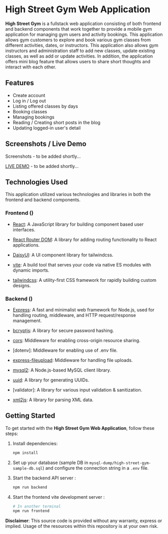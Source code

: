 # High Street Gym Web Application

**High Street Gym** is a fullstack web application consisting of both frontend and backend components that work together to provide a mobile gym application for managing gym users and activity bookings. This application allows gym customers to explore and book various gym classes from different activities, dates, or instructors. This application also allows gym instructors and administration staff to add new classes, update existing classes, as well as add or update activities. In addition, the application offers mini blog feature that allows users to share short thoughts and interact with each other.


## Features
- Create account
- Log in / Log out
- Listing offered classes by days
- Booking classes
- Managing bookings
- Reading / Creating short posts in the blog
- Updating logged-in user's detail


## Screenshots / Live Demo
Screenshots - to be added shortly...

[LIVE DEMO](#) - to be added shortly...


## Technologies Used

This application utilized various technologies and libraries in both the frontend and backend components.

### Frontend ()

- [React](https://www.npmjs.com/package/react): A JavaScript library for building component based user interfaces.

- [React Router DOM](https://www.npmjs.com/package/react-router-dom): A library for adding routing functionality to React applications.

- [DaisyUI](https://www.npmjs.com/package/daisyui): A UI component library for tailwindcss.

- [vite](https://www.npmjs.com/package/vite): A build tool that serves your code via native ES modules with dynamic imports.

- [tailwindcss](https://www.npmjs.com/package/tailwindcss): A utility-first CSS framework for rapidly building custom designs.

### Backend ()

- [Express](https://www.npmjs.com/package/express): A fast and minimalist web framework for Node.js, used for handling routing, middleware, and HTTP request/response management.

- [bcryptjs](https://www.npmjs.com/package/bcryptjs): A library for secure password hashing.

- [cors](https://www.npmjs.com/package/cors): Middleware for enabling cross-origin resource sharing.

- [dotenv]: Middleware for enabling use of .env file.

- [express-fileupload](https://www.npmjs.com/package/express-fileupload): Middleware for handling file uploads.

- [mysql2](https://www.npmjs.com/package/mysql2): A Node.js-based MySQL client library.

- [uuid](https://www.npmjs.com/package/uuid): A library for generating UUIDs.

- [validator]: A library for various input validation & sanitization.

- [xml2js](https://www.npmjs.com/package/xml2js): A library for parsing XML data.


## Getting Started

To get started with the **High Street Gym Web Application**, follow these steps:

1. Install dependencies:

   ```bash
   npm install
   ```

2. Set up your database (sample DB in `mysql-dump/high-street-gym-sample-db.sql`) and configure the connection  string in a `.env` file.

3. Start the backend API server :

   ```bash
   npm run backend
   ```

4. Start the frontend vite development server :

   ```bash
   # In another terminal
   npm run frontend
   ```

**Disclaimer**: This source code is provided without any warranty, express or implied. Usage of the resources within this repository is at your own risk.
